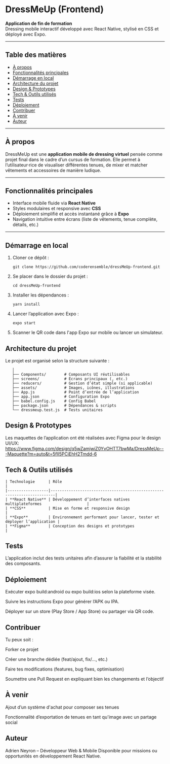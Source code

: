 # DressMeUp (Frontend)

**Application de fin de formation**  
Dressing mobile interactif développé avec React Native, stylisé en CSS et déployé avec Expo.

---

##  Table des matières

- [À propos](#à-propos)  
- [Fonctionnalités principales](#fonctionnalités-principales)  
- [Démarrage en local](#démarrage-en-local)  
- [Architecture du projet](#architecture-du-projet)  
- [Design & Prototypes](#design--prototypes)  
- [Tech & Outils utilisés](#tech--outils-utilisés)  
- [Tests](#tests)  
- [Déploiement](#déploiement)  
- [Contribuer](#contribuer)  
- [À venir](#à-venir)  
- [Auteur](#auteur)

---

##  À propos

DressMeUp est une **application mobile de dressing virtuel** pensée comme projet final dans le cadre d’un cursus de formation. Elle permet à l’utilisateur·rice de visualiser différentes tenues, de mixer et matcher vêtements et accessoires de manière ludique.

---

##  Fonctionnalités principales

- Interface mobile fluide via **React Native**  
- Styles modulaires et responsive avec **CSS**  
- Déploiement simplifié et accès instantané grâce à **Expo**  
- Navigation intuitive entre écrans (liste de vêtements, tenue complète, détails, etc.)

---

##  Démarrage en local

1. Cloner ce dépôt :  
   ```
   git clone https://github.com/coderensemble/dressMeUp-frontend.git
2. Se placer dans le dossier du projet :
   ```
   cd dressMeUp-frontend
3. Installer les dépendances :
   ```
   yarn install
4. Lancer l’application avec Expo :
   ```
   expo start
5. Scanner le QR code dans l'app Expo sur mobile ou lancer un simulateur.

##  Architecture du projet

Le projet est organisé selon la structure suivante :
```
   │
   ├── Components/        # Composants UI réutilisables
   ├── screens/           # Écrans principaux (, etc.)
   ├── reducers/          # Gestion d’état simple (si applicable)
   ├── assets/            # Images, icônes, illustrations
   ├── App.js             # Point d’entrée de l’application
   ├── app.json           # Configuration Expo
   ├── babel.config.js    # Config Babel
   ├── package.json       # Dépendances & scripts
   └── dressmeup.test.js  # Tests unitaires
```

##  Design & Prototypes

Les maquettes de l’application ont été réalisées avec Figma pour le design UI/UX:
https://www.figma.com/design/q5wZamjwiZ0YvOHTT7bwMa/DressMeUp---Maquette?m=auto&t=5fll5PCiEhH2Tmdd-6

##  Tech & Outils utilisés
```
| Technologie      | Rôle                                                                   |
|------------------|------------------------------------------------------------------------|
| **React Native** | Développement d’interfaces natives multiplateformes                    |
| **CSS**          | Mise en forme et responsive design                                     |
| **Expo**         | Environnement performant pour lancer, tester et déployer l’application |
| **Figma**        | Conception des designs et prototypes                                   |
```
##  Tests

L’application inclut des tests unitaires afin d’assurer la fiabilité et la stabilité des composants.

##  Déploiement

Exécuter expo build:android ou expo build:ios selon la plateforme visée.

Suivre les instructions Expo pour générer l’APK ou IPA.

Déployer sur un store (Play Store / App Store) ou partager via QR code.

##  Contribuer

Tu peux soit :

Forker ce projet

Créer une branche dédiée (feat/ajout, fix/…, etc.)

Faire tes modifications (features, bug fixes, optimisation)

Soumettre une Pull Request en expliquant bien les changements et l’objectif

##  À venir

Ajout d’un système d'achat pour composer ses tenues

Fonctionnalité d’exportation de tenues en tant qu'image avec un partage social

##  Auteur

Adrien Neyron – Développeur Web & Mobile
Disponible pour missions ou opportunités en développement React Native.

